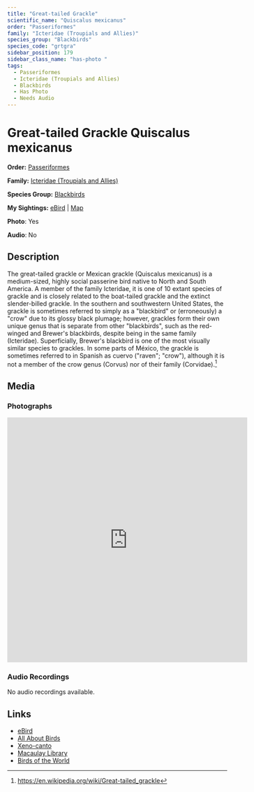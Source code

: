 ```yaml
---
title: "Great-tailed Grackle"
scientific_name: "Quiscalus mexicanus"
order: "Passeriformes"
family: "Icteridae (Troupials and Allies)"
species_group: "Blackbirds"
species_code: "grtgra"
sidebar_position: 179
sidebar_class_name: "has-photo "
tags: 
  - Passeriformes
  - Icteridae (Troupials and Allies)
  - Blackbirds
  - Has Photo
  - Needs Audio
---
```


# Great-tailed Grackle <span className='sci_name'>Quiscalus mexicanus</span>

**Order:** [Passeriformes](/tags/passeriformes)

**Family:** [Icteridae (Troupials and Allies)](/tags/icteridae-troupials-and-allies)

**Species Group:** [Blackbirds](/tags/blackbirds)

**My Sightings:** [eBird](https://ebird.org/lifelist?r=world&time=life&spp=grtgra) | [Map](/map?species_code=grtgra)

**Photo**: Yes 

**Audio**: No

## Description
The great-tailed grackle or Mexican grackle (Quiscalus mexicanus) is a medium-sized, highly social passerine bird native to North and South America. A member of the family Icteridae, it is one of 10 extant species of grackle and is closely related to the boat-tailed grackle and the extinct slender-billed grackle.  In the southern and southwestern United States, the grackle is sometimes referred to simply as a "blackbird" or (erroneously) a "crow" due to its glossy black plumage; however, grackles form their own unique genus that is separate from other "blackbirds", such as the red-winged and Brewer's blackbirds, despite being in the same family (Icteridae). Superficially, Brewer's blackbird is one of the most visually similar species to grackles.
In some parts of México, the grackle is sometimes referred to in Spanish as cuervo ("raven"; "crow"), although it is not a member of the crow genus (Corvus) nor of their family (Corvidae).[^1]

[^1]: https://en.wikipedia.org/wiki/Great-tailed_grackle

## Media
### Photographs
<iframe src="https://macaulaylibrary.org/asset/627869315/embed" width="550" height="560" frameborder="0" allowfullscreen></iframe>

### Audio Recordings
No audio recordings available.

## Links
* [eBird](https://ebird.org/species/grtgra) 
* [All About Birds](https://www.allaboutbirds.org/guide/grtgra) 
* [Xeno-canto](https://www.xeno-canto.org/species/quiscalus-mexicanus) 
* [Macaulay Library](https://search.macaulaylibrary.org/catalog?taxonCode=grtgra&sort=rating_rank_desc)
* [Birds of the World](https://birdsoftheworld.org/bow/species/grtgra)
